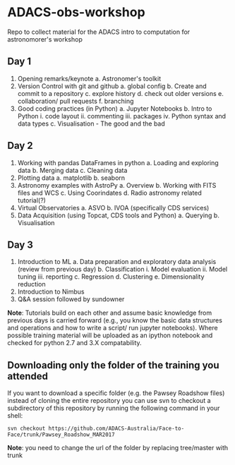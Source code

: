 # ADACS-obs-workshop
Repo to collect material for the ADACS intro to computation for astronomorer's workshop


## Day 1

1. Opening remarks/keynote
    a. Astronomer's toolkit
2. Version Control with git and github
    a. global config
    b. Create and commit to a repository
    c. explore history
    d. check out older versions
    e. collaboration/ pull requests
    f. branching
3. Good coding practices (in Python)
    a. Jupyter Notebooks
    b. Intro to Python
        i. code layout
        ii. commenting
        iii. packages
        iv. Python syntax and data types
    c. Visualisation - The good and the bad

## Day 2

1. Working with pandas DataFrames in python
    a. Loading and exploring data
    b. Merging data
    c. Cleaning data
2. Plotting data
    a. matplotlib
    b. seaborn
3. Astronomy examples with AstroPy
    a. Overview 
    b. Working with FITS files and WCS
    c. Using Coorindates
    d. Radio astronomy related tutorial(?) 
4. Virtual Observatories
    a. ASVO
    b. IVOA (specifically CDS services)
5. Data Acquisition (using Topcat, CDS tools and Python)
  a. Querying
  b. Visualisation


## Day 3

1. Introduction to ML
    a. Data preparation and exploratory data analysis (review from previous day)
    b. Classification
        i. Model evaluation
        ii. Model tuning
        iii. reporting
    c. Regression
    d. Clustering
    e. Dimensionality reduction
2. Introduction to Nimbus
3. Q&A session followed by sundowner



**Note**:
Tutorials build on each other and assume basic knowledge from previous days is carried forward (e.g., you know the basic data structures and operations and how to write a script/ run jupyter notebooks). 
Where possible training material will be uploaded as an ipython notebook and checked for python 2.7 and 3.X compatability.

## Downloading only the folder of the training you attended

If you want to download a specific folder (e.g. the Pawsey Roadshow files) instead of cloning the entire repository you can use svn to checkout a subdirectory of this repository by running the following command in your shell:

`svn checkout https://github.com/ADACS-Australia/Face-to-Face/trunk/Pawsey_Roadshow_MAR2017`

**Note**: you need to change the url of the folder by replacing tree/master with trunk



